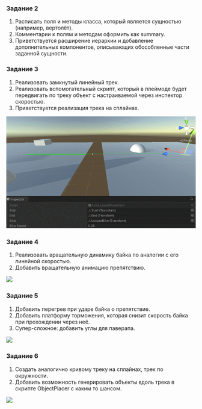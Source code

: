 ﻿### Задание 2

1. Расписать поля и методы класса, который является сущностью (например, вертолёт).
2. Комментарии к полям и методам оформить как summary.
3. Приветствуется расширение иерархии и добавление дополнительных компонентов, описывающих обособленные части заданной сущности.

### Задание 3

1. Реализовать замкнутый линейный трек.
2. Реализовать вспомогательный скрипт, который в плеймоде будет передвигать по треку объект с настраиваемой через инспектор скоростью.
3. Приветствуется реализация трека на сплайнах.

![](https://raw.githubusercontent.com/apkuznetsov/lic-unity-course/main/about/hw03.gif)

### Задание 4

1. Реализовать вращательную динамику байка по аналогии с его линейной скоростью.
2. Добавить вращательную анимацию препятствию.

![](https://raw.githubusercontent.com/apkuznetsov/lic-unity-course/main/about/hw04.gif)

### Задание 5

1. Добавить перегрев при ударе байка о препятствие.
2. Добавить платформу торможения, которая снизит скорость байка при прохождении через неё.
3. Супер-сложное: добавить углы для паверапа.

![](https://raw.githubusercontent.com/apkuznetsov/lic-unity-course/main/about/hw05.gif)

### Задание 6

1. Создать аналогично кривому треку на сплайнах, трек по окружности.
2. Добавить возможность генерировать объекты вдоль трека в скрипте ObjectPlacer с каким то шансом. 

![](https://raw.githubusercontent.com/apkuznetsov/lic-unity-course/main/about/hw06.gif)